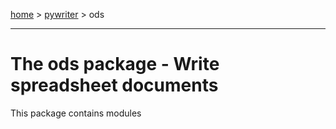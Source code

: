 [home](index) > [pywriter](pywriter) > ods

- - -

# The ods package - Write spreadsheet documents

This package contains modules